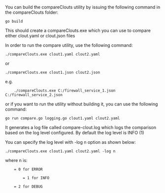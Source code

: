 You can build the compareClouts utility by issuing the following command in the compareClouts folder:

	go build

This should create a compareClouts.exe which you can use to compare either clout.yaml or clout.json files

In order to run the compare utility, use the following command:

	./compareClouts.exe clout1.yaml clout2.yaml
	
or

	./compareClouts.exe clout1.json clout2.json

  e.g. 

    	./compareClouts.exe C:/firewall_service_1.json C:/firewall_service_2.json
	
or if you want to run the utility without building it, you can use the following command:

	go run compare.go logging.go clout1.yaml clout2.yaml

	
It generates a log file called compare-clout.log which logs the comparison based on
the log level configured. By default the log level is INFO (1)
	
You can specify the log level with -log n option as shown below:

	./compareClouts.exe clout1.yaml clout2.yaml -log n
  
  where n is:
  	
	  	= 0 for ERROR
  
          	= 1 for INFO
		
		= 2 for DEBUG
